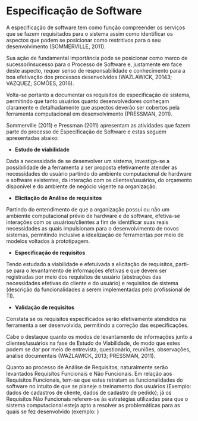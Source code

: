 # Especificação de Software

A especificação de software tem como função compreender os serviços que se fazem requisitados para o sistema assim como identificar os aspectos que podem se posicionar como restritivos para o seu desenvolvimento (SOMMERVILLE, 2011).

Sua ação de fundamental importância pode se posicionar como marco de sucesso/insucesso para o Processo de Software e, justamente em face deste aspecto, requer senso de responsabilidade e conhecimento para a boa efetivação dos processos desenvolvidos (WAZLAWICK, 20143; VAZQUEZ; SOMÕES, 2016).

Volta-se portanto a documentar os requisitos de especificação de sistema, permitindo que tanto usuários quanto desenvolvedores conheçam claramente e detalhadamente que aspectos deverão ser cobertos pela ferramenta computacional em desenvolvimento (PRESSMAN, 2011).

Sommerville (2011) e Pressman (2011) apresentam as atividades que fazem parte do processo de Especificação de Software e estas seguem apresentadas abaixo:

- **Estudo de viabilidade**

Dada a necessidade de se desenvolver um sistema, investiga-se a possibilidade de a ferramenta a ser proposta efetivamente atender as necessidades do usuário partindo do ambiente computacional de hardware e software existentes, da interação com os clientes/usuários, do orçamento disponível e do ambiente de negócio vigente na organização.

- **Elicitação de Análise de requisitos**

Partindo do entendimento de que a organização possui ou não um ambiemte computacional prévio de hardware e de software, efetiva-se interações com os usuários/clientes a fim de identificar suas reais necessidades as quais impulsionam para o desenvolvimento de novos sistemas, permitindo inclusive a idealização de ferramentas por meio de modelos voltados à prototipagem.

- **Especificação de requisitos**

Tendo estudado a viabilidade e efetuivada a elicitação de requisitos, parti-se para o levantamento de informações efetivas e que devem ser registradas por meio dos requisitos de usuário (abstrações das necessidades efetivas do cliente e do usuário)  e requisitos de sistema (descrição da funcionalidades a serem implementadas pelo profissional de TI).

- **Validação de requisitos**

Constata se os requisitos especificados serão efetivamente atendidos na ferramenta a ser desenvolvida, permitindo a correção das especificações.


Cabe o destaque quanto os modos de levantamento de informações junto a clientes/usuários na fase de Estudo de Viabilidade, de modo que estes podem se dar por meio de entrevista, questionário, reuniões, observações, análise documentais (WAZLAWICK, 2013; PRESSMAN, 2011).

Quanto ao processo de Análise de Requisitos, naturalmente serão levantados Requisitos Funcionais e Não Funcionais. Em relação aos Requisitos Funcionais, tem-se que estes retratam as funcionalidades do software no intuito de que se planeje o treinamento dos usuários (Exemplo: dados de cadastros de cliente, dados de cadastro de pedido); já os Requisitos Não Funcionais referem-se às estratégias utilizadas para que o sistema computacional esteja apto a resolver as problemáticas para as quais se fez desenvolvido (exemplo: )